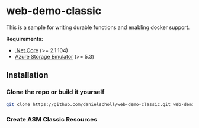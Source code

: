 # web-demo-classic

This is a sample for writing durable functions  and enabling docker support.

__Requirements:__
- [.Net Core](https://www.microsoft.com/net/download/windows)  (>= 2.1.104)
- [Azure Storage Emulator](https://docs.microsoft.com/en-us/azure/storage/common/storage-use-emulator) (>= 5.3)

## Installation
### Clone the repo or build it yourself

```bash
git clone https://github.com/danielscholl/web-demo-classic.git web-demo-classic
```

### Create ASM Classic Resources